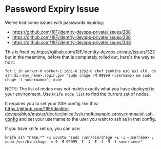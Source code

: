 # Password Expiry Issue

We've had some issues with passwords expiring:

- https://github.com/18F/identity-devops-private/issues/288
- https://github.com/18F/identity-devops-private/issues/238
- https://github.com/18F/identity-devops-private/issues/348

This is fixed by https://github.com/18F/identity-devops-private/issues/327, but
in the meantime, before that is completely rolled out, here's the way to fix it:


```
for i in worker-0 worker-1 idp1-0 idp2-0 chef jenkins es0 es1 elk; do ssh $i.<env_name>.login.gov "sudo chage -M 99999 <username> && sudo chage -l <username>"; done
```

NOTE: The list of nodes may not match exactly what you have deployed in your
environment.  Use `knife node list` to find the current set of nodes.

It requires you to set your SSH config like this:
https://github.com/18F/identity-devops/blob/master/doc/technical/ssh.md#example-proxycommand-ssh-config
and set your username to the user you want to ssh as in that config.

If you have knife set up, you can use:

```
knife ssh "name:*" -x ubuntu "sudo /usr/bin/chage -E -1 <username> ; sudo /usr/bin/chage -m 0 -M 99999 -I -1 -E -1 -M -1 <username>"
```
